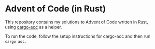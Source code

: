 # Advent of Code (in Rust)

This repository contains my solutions to [Advent of Code](https://adventofcode.com/) 
written in Rust, using [cargo-aoc](https://github.com/gobanos/cargo-aoc) as a helper.

To run the code, follow the setup instructions for cargo-aoc and then run `cargo aoc`.
